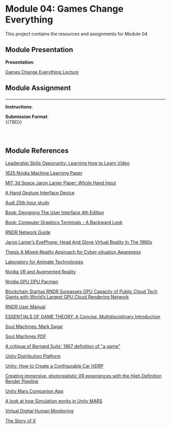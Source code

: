 # Module 04: Games Change Everything

This project contains the resources and assignments for Module 04


## Module Presentation

**Presentation**:
<br>

[Games Change Everything Lecture](https://eagleonline.hccs.edu/courses/303292/files/78772135?module_item_id=20937031)

## Module Assignment 


### 
<hr>



**Instructions**:



**Submission Format**:<br>
{{TBD}}
 
### 
<br>

## Module References
[Leadership Skills Opporunity: Learning How to Learn Video](https://www.youtube.com/watch?v=vd2dtkMINIw)

[1625 Nvidia Machine Learning Paper](https://eagleonline.hccs.edu/courses/303292/files/78771571?module_item_id=20937048)

[MIT 3d Space Jaron Lanier Paper: Whole Hand Input](https://eagleonline.hccs.edu/courses/303292/files/78771971?module_item_id=20937049)

[A Hand Gesture Interface Device](https://eagleonline.hccs.edu/courses/303292/files/78771960?module_item_id=20937050)

[Audi 25th hour study](https://eagleonline.hccs.edu/courses/303292/files/78771567?module_item_id=20937051)

[Book: Designing The User Interface 4th Edition](https://eagleonline.hccs.edu/courses/303292/files/78771577?module_item_id=20937055)

[Book: Computer Graphics Terminals - A Backward Look](https://eagleonline.hccs.edu/courses/303292/files/78771572?module_item_id=20937056)

[RNDR Network Guide](https://eagleonline.hccs.edu/courses/303292/files/78771967?module_item_id=20937057)

[Jaron Lanier’s EyePhone: Head And
Glove Virtual Reality In The 1980s](https://eagleonline.hccs.edu/courses/303292/files/78771564?module_item_id=20937058)

[Thesis A Mixed-Reality Approach for
Cyber-situation Awareness](https://eagleonline.hccs.edu/courses/303292/files/78772167?module_item_id=20937059)

[Laboratory for Animate Technologies](https://eagleonline.hccs.edu/courses/303292/files/78771569?module_item_id=20937060)

[Nvidia VR and Augmented Reality](https://eagleonline.hccs.edu/courses/303292/files/78772241?module_item_id=20937062)

[Nvidia GPU DPU Pacman](https://eagleonline.hccs.edu/courses/303292/files/78772163?module_item_id=20937064)

[Blockchain Startup RNDR Surpasses GPU
Capacity of Public Cloud Tech Giants with
World’s Largest GPU Cloud Rendering
Network](https://eagleonline.hccs.edu/courses/303292/files/78771584?module_item_id=20937065)

[RNDR User Manual](https://eagleonline.hccs.edu/courses/303292/files/78771963?module_item_id=20937066)

[ESSENTIALS OF
GAME THEORY:
A Concise, Multidisciplinary
Introduction](https://eagleonline.hccs.edu/courses/303292/files/78771586?module_item_id=20937067)

[Soul Machines: Mark Sagar](https://eagleonline.hccs.edu/courses/303292/files/78771574?module_item_id=20937068)

[Soul Machines PDF](https://eagleonline.hccs.edu/courses/303292/files/78771587?module_item_id=20937069)

[A critique of Bernard Suits' 1967
definition of "a game"](https://eagleonline.hccs.edu/courses/303292/files/78771576?module_item_id=20937070)

[Unity Distribution Platform](https://eagleonline.hccs.edu/courses/303292/files/78771961?module_item_id=20937071)

[Unity: How to Create a Configurable Car HDRP](https://eagleonline.hccs.edu/courses/303292/files/78771581?module_item_id=20937072)

[Creating immersive, photorealistic VR
experiences with the High Definition
Render Pipeline](https://eagleonline.hccs.edu/courses/303292/files/78772170?module_item_id=20937073)

[Unity Mars Companion App](https://eagleonline.hccs.edu/courses/303292/files/78771589?module_item_id=20937074)

[A look at how Simulation works in Unity
MARS](https://eagleonline.hccs.edu/courses/303292/files/78771591?module_item_id=20937075)

[Virtual Digital Human Monitoring](https://eagleonline.hccs.edu/courses/303292/files/78771592?module_item_id=20937076)

[The Story of X](https://eagleonline.hccs.edu/courses/303292/files/78771563?module_item_id=20937077)
